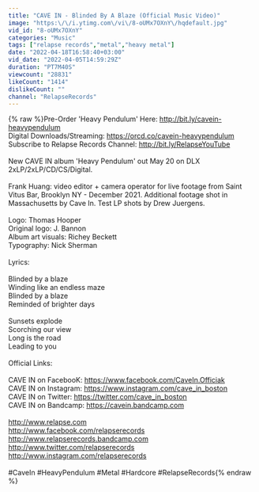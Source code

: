 ```yaml
---
title: "CAVE IN - Blinded By A Blaze (Official Music Video)"
image: "https:\/\/i.ytimg.com\/vi\/8-oUMx7OXnY\/hqdefault.jpg"
vid_id: "8-oUMx7OXnY"
categories: "Music"
tags: ["relapse records","metal","heavy metal"]
date: "2022-04-18T16:58:40+03:00"
vid_date: "2022-04-05T14:59:29Z"
duration: "PT7M40S"
viewcount: "28831"
likeCount: "1414"
dislikeCount: ""
channel: "RelapseRecords"
---
```

{% raw %}Pre-Order 'Heavy Pendulum' Here: <a rel="nofollow" target="blank" href="http://bit.ly/cavein-heavypendulum">http://bit.ly/cavein-heavypendulum</a><br />Digital Downloads/Streaming: <a rel="nofollow" target="blank" href="https://orcd.co/cavein-heavypendulum">https://orcd.co/cavein-heavypendulum</a><br />Subscribe to Relapse Records Channel: <a rel="nofollow" target="blank" href="http://bit.ly/RelapseYouTube">http://bit.ly/RelapseYouTube</a><br /><br />New CAVE IN album 'Heavy Pendulum' out May 20 on DLX 2xLP/2xLP/CD/CS/Digital.<br /><br />Frank Huang: video editor + camera operator for live footage from Saint Vitus Bar, Brooklyn NY - December 2021. Additional footage shot in Massachusetts by Cave In. Test LP shots by Drew Juergens.<br /><br />Logo: Thomas Hooper<br />Original logo: J. Bannon<br />Album art visuals: Richey Beckett <br />Typography: Nick Sherman<br /><br />Lyrics:<br /><br />Blinded by a blaze <br />Winding like an endless maze<br />Blinded by a blaze <br />Reminded of brighter days<br /><br />Sunsets explode<br />Scorching our view<br />Long is the road<br />Leading to you<br /><br />Official Links:<br /><br />CAVE IN on FacebooK: <a rel="nofollow" target="blank" href="https://www.facebook.com/CaveIn.Officiak">https://www.facebook.com/CaveIn.Officiak</a><br />CAVE IN on Instagram: <a rel="nofollow" target="blank" href="https://www.instagram.com/cave_in_boston">https://www.instagram.com/cave_in_boston</a><br />CAVE IN on Twitter: <a rel="nofollow" target="blank" href="https://twitter.com/cave_in_boston">https://twitter.com/cave_in_boston</a><br />CAVE IN on Bandcamp: <a rel="nofollow" target="blank" href="https://cavein.bandcamp.com">https://cavein.bandcamp.com</a><br /><br /><a rel="nofollow" target="blank" href="http://www.relapse.com​​">http://www.relapse.com​​</a><br /><a rel="nofollow" target="blank" href="http://www.facebook.com/relapserecords​​">http://www.facebook.com/relapserecords​​</a><br /><a rel="nofollow" target="blank" href="http://www.relapserecords.bandcamp.com​​">http://www.relapserecords.bandcamp.com​​</a><br /><a rel="nofollow" target="blank" href="http://www.twitter.com/relapserecords​​">http://www.twitter.com/relapserecords​​</a><br /><a rel="nofollow" target="blank" href="http://www.instagram.com/relapserecords​">http://www.instagram.com/relapserecords​</a><br /><br />#CaveIn #HeavyPendulum #Metal #Hardcore #RelapseRecords{% endraw %}
